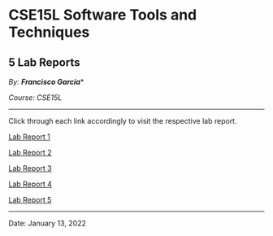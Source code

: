 # CSE15L Software Tools and Techniques

## 5 Lab Reports

*By: **Francisco Garcia****

*Course: CSE15L*

---
Click through each link accordingly to visit the respective lab report.

[Lab Report 1](lab-report-1-week-2.md)

[Lab Report 2](lab-report-2-week-4.md)

[Lab Report 3](lab-report-3-week-6.md)

[Lab Report 4](lab-report-4-week-8.md)

[Lab Report 5](lab-report-5-week-10.md)

---

Date: January 13, 2022
